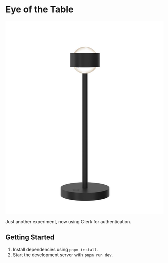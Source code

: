 # Eye of the Table

![App Logo](./apps/web/src/assets/lamp.jpg)

Just another experiment, now using Clerk for authentication.

## Getting Started

1. Install dependencies using `pnpm install`.
2. Start the development server with `pnpm run dev`.
